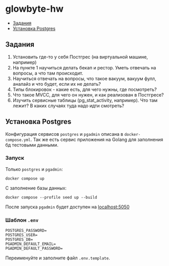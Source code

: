 # glowbyte-hw

- [Задания](#задания)
- [Установка Postgres](#установка-postgres)

## Задания

1. Установить где-то у себя Постгрес (на виртуальной машине, например)
2. На пункте 1 научиться делать бекап и рестор. Уметь отвечать на вопросы, а что там происходит.
3. Научиться отвечать на вопросы, что такое вакуум, вакуум фулл, аналайз и что будет, если их не делать?
4. Типы блокировок - какие есть, для чего нужны, где посмотреть?
5. Что такое MVCC, для чего он нужен, и как реализован в Постгресе?
6. Изучить сервисные таблицы (pg_stat_activity, например). Что там лежит? В каких случаях туда надо идти смотреть?

## Установка Postgres

Конфигурация сервисов `postgres` и `pgadmin` описана в `docker-compose.yml`.
Так же есть сервис приложения на Golang для заполнения бд тестовыми данными.

### Запуск

Только `postgres` и `pgadmin`:

```shell
docker compose up
```

С заполнение базы данных:

```shell
docker compose --profile seed up --build
```

После запуска `pgadmin` будет доступен на [localhost:5050](http://localhost:5050)

### Шаблон `.env`

```env
POSTGRES_PASSWORD=
POSTGRES_USER=
POSTGRES_DB=
PGADMIN_DEFAULT_EMAIL=
PGADMIN_DEFAULT_PASSWORD=
```

Переименуйте и заполните файл `.env.template`.
